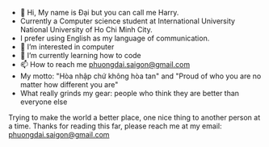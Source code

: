 - 👋 Hi, My name is Đại but you can call me Harry.
- Currently a Computer science student at International University National University of Ho Chi Minh City.
- I prefer using English as my language of communication.
- 👀 I’m interested in computer
- 🌱 I’m currently learning how to code
- 📫 How to reach me phuongdai.saigon@gmail.com
- My motto: "Hòa nhập chứ không hòa tan" and "Proud of who you are no matter how different you are"
- What really grinds my gear: people who think they are better than everyone else

Trying to make the world a better place, one nice thing to another person at a time.
Thanks for reading this far, please reach me at my email: phuongdai.saigon@gmail.com
